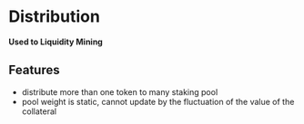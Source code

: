 # Distribution

**Used to Liquidity Mining**

## Features

- distribute more than one token to many staking pool
- pool weight is static, cannot update by the fluctuation of the value of the collateral